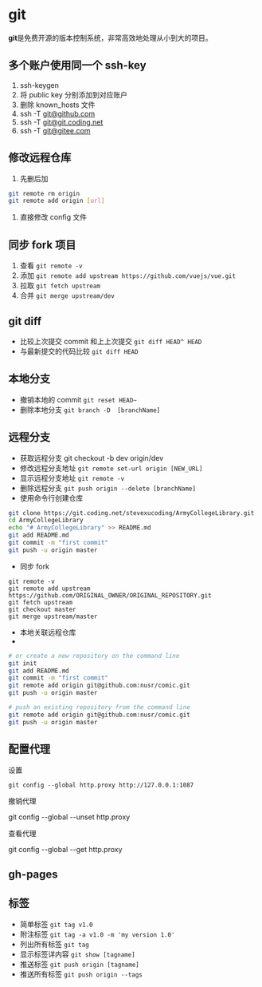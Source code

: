 # git

**git**是免费开源的版本控制系统，非常高效地处理从小到大的项目。

## 多个账户使用同一个 ssh-key

1.  ssh-keygen
2.  将 public key 分别添加到对应账户
3.  删除 known_hosts 文件
4.  ssh -T git@github.com
5.  ssh -T git@git.coding.net
6.  ssh -T git@gitee.com

## 修改远程仓库

1.  先删后加

```bash
git remote rm origin
git remote add origin [url]
```

1.  直接修改 config 文件

## 同步 fork 项目

1.  查看 `git remote -v`
1.  添加 `git remote add upstream https://github.com/vuejs/vue.git`
1.  拉取 `git fetch upstream`
1.  合并 `git merge upstream/dev`

## git diff

- 比较上次提交 commit 和上上次提交 `git diff HEAD^ HEAD`
- 与最新提交的代码比较 `git diff HEAD`

## 本地分支

- 撤销本地的 commit `git reset HEAD~`
- 删除本地分支 `git branch -D  [branchName]`

## 远程分支

- 获取远程分支 git checkout -b dev origin/dev
- 修改远程分支地址 `git remote set-url origin [NEW_URL]`
- 显示远程分支地址 `git remote -v`
- 删除远程分支 `git push origin --delete [branchName]`
- 使用命令行创建仓库

```bash
git clone https://git.coding.net/stevexucoding/ArmyCollegeLibrary.git
cd ArmyCollegeLibrary
echo "# ArmyCollegeLibrary" >> README.md
git add README.md
git commit -m "first commit"
git push -u origin master
```

- 同步 fork

```
git remote -v
git remote add upstream https://github.com/ORIGINAL_OWNER/ORIGINAL_REPOSITORY.git
git fetch upstream
git checkout master
git merge upstream/master
```

- 本地关联远程仓库
- 
```bash
# or create a new repository on the command line
git init
git add README.md
git commit -m "first commit"
git remote add origin git@github.com:nusr/comic.git
git push -u origin master

# push an existing repository from the command line
git remote add origin git@github.com:nusr/comic.git
git push -u origin master
```

## 配置代理

设置

```
git config --global http.proxy http://127.0.0.1:1087
```

撤销代理

git config --global --unset http.proxy

查看代理

git config --global --get http.proxy

## gh-pages

## 标签

- 简单标签 `git tag v1.0`
- 附注标签 `git tag -a v1.0 -m 'my version 1.0'`
- 列出所有标签 `git tag`
- 显示标签详内容 `git show [tagname]`
- 推送标签 `git push origin [tagname]`
- 推送所有标签 `git push origin --tags`